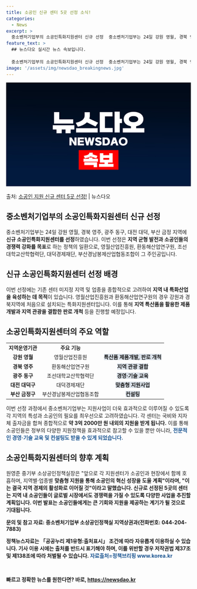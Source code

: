 ```yaml
---
title: 소공인 신규 센터 5곳 선정 소식!
categories:
  - News
excerpt: >
  중소벤처기업부의 소공인특화지원센터 신규 선정  중소벤처기업부는 24일 강원 영월, 경북 영주, 광주 동구, …
feature_text: >
  ## 뉴스다오 실시간 뉴스 속보입니다.

  중소벤처기업부의 소공인특화지원센터 신규 선정  중소벤처기업부는 24일 강원 영월, 경북 영주, 광주 동구, …
image: '/assets/img/newsdao_breakingnews.jpg'
---
```


![뉴스다오 속보](/assets/img/newsdao_breakingnews.jpg)

<p>출처: <a href="https://newsdao.kr/4390" rel="dofollow">소공인 지원 신규 센터 5곳 선정!</a> | 뉴스다오</p>

<h2 data-ke-size="size26">중소벤처기업부의 소공인특화지원센터 신규 선정</h2>
<p data-ke-size="size16">중소벤처기업부는 24일 강원 영월, 경북 영주, 광주 동구, 대전 대덕, 부산 금정 지역에 <b>신규 소공인특화지원센터를 선정</b>하였습니다. 이번 선정은 <b>지역 균형 발전과 소공인들의 경쟁력 강화를 목표</b>로 하는 정책의 일환으로, 영월산업진흥원, 환동해산업연구원, 조선대학교산학협력단, 대덕경제재단, 부산경남봉제산업협동조합이 그 주인공입니다.</p>

<h2 data-ke-size="size26">신규 소공인특화지원센터 선정 배경</h2>
<p data-ke-size="size16">이번 선정에는 기존 센터 미지정 지역 및 업종을 종합적으로 고려하여 <b>지역 내 특화산업을 육성하는 데 목적</b>이 있습니다. 영월산업진흥원과 환동해산업연구원의 경우 강원과 경북지역에 처음으로 설치되는 특화지원센터입니다. 이를 통해 <b>지역 특산품을 활용한 제품 개발과 지역 관광을 결합한 판로 개척</b> 등을 진행할 예정입니다.</p>

<h2 data-ke-size="size26">소공인특화지원센터의 주요 역할</h2>
<table>
	<tbody>
		<tr>
			<td style="text-align: center; height: 17px;"><b>지역운영기관</b></td>
			<td style="text-align: center; height: 17px;"><b>주요 기능</b></td>
		</tr>
		<tr>
			<td style="text-align: center; height: 17px;"><b>강원 영월</b></td>
			<td style="text-align: center; height: 17px;">영월산업진흥원</td>
			<td style="text-align: center; height: 17px;"><span style="background-color: #21538527;"><b>특산품 제품개발, 판로 개척</b></span></td>
		</tr>
		<tr>
			<td style="text-align: center; height: 17px;"><b>경북 영주</b></td>
			<td style="text-align: center; height: 17px;">환동해산업연구원</td>
			<td style="text-align: center; height: 17px;"><span style="background-color: #21538527;"><b>지역 관광 결합</b></span></td>
		</tr>
		<tr>
			<td style="text-align: center; height: 17px;"><b>광주 동구</b></td>
			<td style="text-align: center; height: 17px;">조선대학교산학협력단</td>
			<td style="text-align: center; height: 17px;"><span style="background-color: #21538527;"><b>경영·기술 교육</b></span></td>
		</tr>
		<tr>
			<td style="text-align: center; height: 17px;"><b>대전 대덕구</b></td>
			<td style="text-align: center; height: 17px;">대덕경제재단</td>
			<td style="text-align: center; height: 17px;"><span style="background-color: #21538527;"><b>맞춤형 지원사업</b></span></td>
		</tr>
		<tr>
			<td style="text-align: center; height: 17px;"><b>부산 금정구</b></td>
			<td style="text-align: center; height: 17px;">부산경남봉제산업협동조합</td>
			<td style="text-align: center; height: 17px;"><span style="background-color: #21538527;"><b>컨설팅</b></span></td>
		</tr>
	</tbody>
</table>
<p data-ke-size="size16">이번 선정 과정에서 중소벤처기업부는 지원사업이 더욱 효과적으로 이루어질 수 있도록 각 지역의 특성과 소공인의 필요를 최우선으로 고려하였습니다. 각 센터는 국비와 지자체 출자금을 합쳐 종합적으로 <b>약 3억 2000만 원 내외의 지원을 받게 됩니다.</b> 이를 통해 소공인들은 정부의 다양한 지원정책을 효과적으로 참고할 수 있을 뿐만 아니라, <span style="color: #1a5490;"><b>전문적인 경영·기술 교육 및 컨설팅도 받을 수 있게 되었습니다.</b></span></p>

<h2 data-ke-size="size26">소공인특화지원센터의 향후 계획</h2>
<p data-ke-size="size16">원영준 중기부 소상공인정책실장은 "앞으로 각 지원센터가 소공인과 현장에서 함께 호흡하며, 지역별·업종별 <b>맞춤형 지원을 통해 소공인의 혁신 성장을 도울 계획"이라며, "이는 결국 지역 경제의 활성화로 이어질 것"이라고 말했습니다. 신규로 선정된 5곳의 센터는 <b>지역 내 소공인들이 글로벌 시장에서도 경쟁력을 가질 수 있도록 다양한 사업을 추진할 계획</b>입니다. 이번 발표는 소공인들에게는 큰 기회와 지원을 제공하는 계기가 될 것으로 기대됩니다.</p>

<p data-ke-size="size16">문의 및 참고 자료: 중소벤처기업부 소상공인정책실 지역상권과(전화번호: 044-204-7883)</p>
<p data-ke-size="size16">정책뉴스자료는 「공공누리 제1유형:출처표시」 조건에 따라 자유롭게 이용하실 수 있습니다. 기사 이용 시에는 출처를 반드시 표기해야 하며, 이를 위반할 경우 저작권법 제37조 및 제138조에 따라 처벌될 수 있습니다. <span style="color: #1a5490;"><b>자료출처=정책브리핑 www.korea.kr</b></span></p>
<p data-ke-size="size16">&nbsp;</p> 

빠르고 정확한 뉴스를 원한다면? 바로, <a href="https://newsdao.kr" rel="dofollow">https://newsdao.kr</a>


